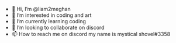 - 👋 Hi, I’m @liam2meghan
- 👀 I’m interested in coding and art
- 🌱 I’m currently learning coding
- 💞️ I’m looking to collaborate on discord
- 📫 How to reach me on discord my name is mystical shovel#3358

<!---
liam2meghan/liam2meghan is a ✨ special ✨ repository because its `README.md` (this file) appears on your GitHub profile.
You can click the Preview link to take a look at your changes.
--->
